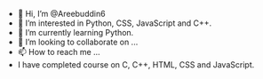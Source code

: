 - 👋 Hi, I’m @Areebuddin6
- 👀 I’m interested in Python, CSS, JavaScript and C++.
- 🌱 I’m currently learning Python.
- 💞️ I’m looking to collaborate on ...
- 📫 How to reach me ...
- I have completed course on C, C++, HTML, CSS and JavaScript.
<!---
Areebuddin6/Areebuddin6 is a ✨ special ✨ repository because its `README.md` (this file) appears on your GitHub profile.
You can click the Preview link to take a look at your changes.
--->
